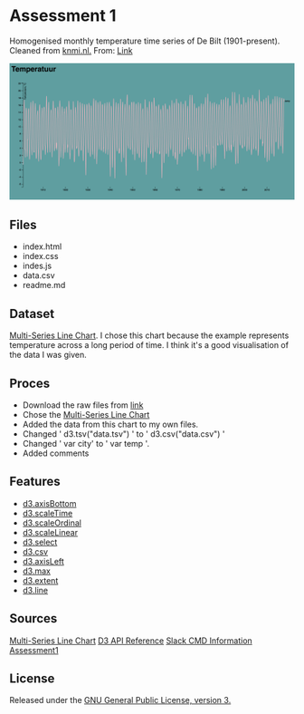 # Assessment 1

Homogenised monthly temperature time series of De Bilt (1901-present). Cleaned from [knmi.nl.](knmi.nl)
From: [Link](https://github.com/bryanvdelft/course-17-18/tree/master/assessment-1)

![cover](preview.png)

## Files
* index.html
* index.css
* indes.js
* data.csv
* readme.md

## Dataset

[Multi-Series Line Chart](https://bl.ocks.org/mbostock/3884955). I chose this chart because the example represents temperature across a long period of time. I think it's a good visualisation of the data I was given.  

## Proces

* Download the raw files from [link](https://github.com/bryanvdelft/course-17-18/blob/bar/assessment-1/temperature.csv)
* Chose the [Multi-Series Line Chart](https://bl.ocks.org/mbostock/3884955)
* Added the data from this chart to my own files.
* Changed ' d3.tsv("data.tsv") ' to ' d3.csv("data.csv") ' 
* Changed ' var city' to ' var temp '.
* Added comments

## Features

* [d3.axisBottom](https://github.com/d3/d3/blob/master/API.md#axes-d3-axis)
* [d3.scaleTime](https://github.com/d3/d3-scale)
* [d3.scaleOrdinal](https://github.com/d3/d3-scale)
* [d3.scaleLinear](https://github.com/d3/d3-scale)
* [d3.select](https://github.com/d3/d3-selection)
* [d3.csv](https://bl.ocks.org/mbostock/3305937)
* [d3.axisLeft](https://github.com/d3/d3/blob/master/API.md#axes-d3-axis)
* [d3.max](https://github.com/d3/d3-array)
* [d3.extent](https://github.com/d3/d3-array)
* [d3.line](https://github.com/d3/d3-shape)

## Sources

[Multi-Series Line Chart](https://bl.ocks.org/mbostock/3884955)
[D3 API Reference](https://github.com/d3/d3/blob/master/API.md#time-formats-d3-time-format)
[Slack CMD Information](https://cmdinformationdesign.slack.com/messages/C6X4TNPQA/)
[Assessment1](https://github.com/bryanvdelft/course-17-18/tree/master/assessment-1)

## License 

Released under the [GNU General Public License, version 3.](https://opensource.org/licenses/GPL-3.0)
